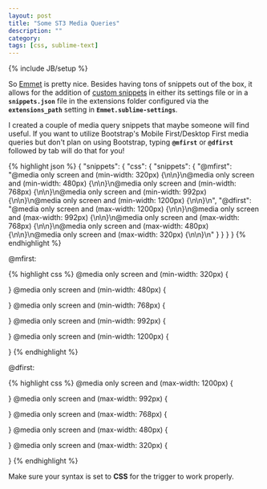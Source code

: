 ```yaml
---
layout: post
title: "Some ST3 Media Queries"
description: ""
category: 
tags: [css, sublime-text]
---
```

{% include JB/setup %}

So [Emmet](http://emmet.io) is pretty nice. Besides having tons of snippets out of the box, it allows for the addition of [custom snippets](http://docs.emmet.io/customization/snippets/) in either its settings file or in a **`snippets.json`** file in the extensions folder configured via the **`extensions_path`** setting in **`Emmet.sublime-settings`**.

<!--more-->

I created a couple of media query snippets that maybe someone will find useful. If you want to utilize Bootstrap's Mobile First/Desktop First media queries but don't plan on using Bootstrap, typing **`@mfirst`** or **`@dfirst`** followed by tab will do that for you!

{% highlight json %}
{
    "snippets": {
        "css": {
            "snippets": {
                "@mfirst": "@media only screen and (min-width: 320px) {\n\n}\n@media only screen and (min-width: 480px) {\n\n}\n@media only screen and (min-width: 768px) {\n\n}\n@media only screen and (min-width: 992px) {\n\n}\n@media only screen and (min-width: 1200px) {\n\n}\n",
                "@dfirst": "@media only screen and (max-width: 1200px) {\n\n}\n@media only screen and (max-width: 992px) {\n\n}\n@media only screen and (max-width: 768px) {\n\n}\n@media only screen and (max-width: 480px) {\n\n}\n@media only screen and (max-width: 320px) {\n\n}\n"
            }
        }
    }
}
{% endhighlight %}

@mfirst:

{% highlight css %}
@media only screen and (min-width: 320px) {

}
@media only screen and (min-width: 480px) {

}
@media only screen and (min-width: 768px) {

}
@media only screen and (min-width: 992px) {

}
@media only screen and (min-width: 1200px) {

}
{% endhighlight %}

@dfirst:

{% highlight css %}
@media only screen and (max-width: 1200px) {

}
@media only screen and (max-width: 992px) {

}
@media only screen and (max-width: 768px) {

}
@media only screen and (max-width: 480px) {

}
@media only screen and (max-width: 320px) {

}
{% endhighlight %}

Make sure your syntax is set to **CSS** for the trigger to work properly.